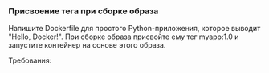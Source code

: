 
### Присвоение тега при сборке образа

Напишите Dockerfile для простого Python-приложения, которое выводит "Hello, Docker!". При сборке образа присвойте ему тег myapp:1.0 и запустите контейнер на основе этого образа.

Требования:
